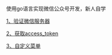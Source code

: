 使用go语言实现微信公众号开发，新人自学

[1、验证微信服务器](https://github.com/UOYO/go_wechat/blob/master/md_file/checkSignature.md)

[2、获取access_token](https://github.com/UOYO/go_wechat/blob/master/md_file/accesstoken.md)

[3、自定义菜单](https://github.com/UOYO/go_wechat/blob/master/md_file/menu.md)
